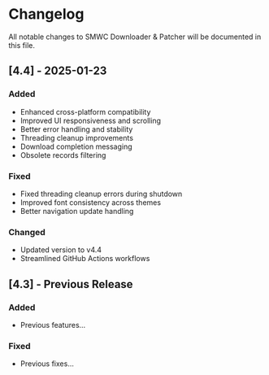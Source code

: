 # Changelog

All notable changes to SMWC Downloader & Patcher will be documented in this file.

## [4.4] - 2025-01-23

### Added
- Enhanced cross-platform compatibility
- Improved UI responsiveness and scrolling
- Better error handling and stability
- Threading cleanup improvements
- Download completion messaging
- Obsolete records filtering

### Fixed
- Fixed threading cleanup errors during shutdown
- Improved font consistency across themes
- Better navigation update handling

### Changed
- Updated version to v4.4
- Streamlined GitHub Actions workflows

## [4.3] - Previous Release

### Added
- Previous features...

### Fixed
- Previous fixes...
